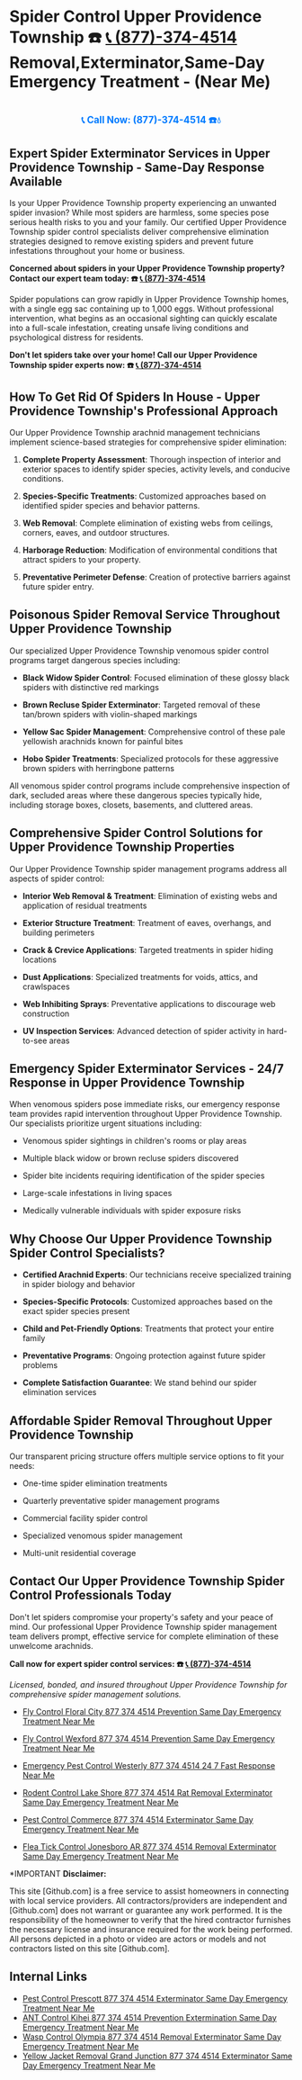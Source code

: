 # Spider Control Upper Providence Township ☎️ [📞 (877)-374-4514](https://pest-control-4514.netlify.app) Removal,Exterminator,Same-Day Emergency Treatment - (Near Me)
# 

<p align="center" style="font-size: 1.2em; font-weight: bold; margin: 20px 0;">
  <a href="https://pest-control-4514.netlify.app" target="_blank" style="color: #007BFF; text-decoration: none;">📞 Call Now: (877)-374-4514 ☎️💧</a>
</p>

## Expert Spider Exterminator Services in Upper Providence Township - Same-Day Response Available

Is your Upper Providence Township property experiencing an unwanted spider invasion? While most spiders are harmless, some species pose serious health risks to you and your family. Our certified Upper Providence Township spider control specialists deliver comprehensive elimination strategies designed to remove existing spiders and prevent future infestations throughout your home or business.

**Concerned about spiders in your Upper Providence Township property? Contact our expert team today: ☎️ [📞 (877)-374-4514](https://pest-control-4514.netlify.app)**

Spider populations can grow rapidly in Upper Providence Township homes, with a single egg sac containing up to 1,000 eggs. Without professional intervention, what begins as an occasional sighting can quickly escalate into a full-scale infestation, creating unsafe living conditions and psychological distress for residents.

**Don't let spiders take over your home! Call our Upper Providence Township spider experts now: ☎️ [📞 (877)-374-4514](https://pest-control-4514.netlify.app)**

## How To Get Rid Of Spiders In House - Upper Providence Township's Professional Approach

Our Upper Providence Township arachnid management technicians implement science-based strategies for comprehensive spider elimination:

1. **Complete Property Assessment**: Thorough inspection of interior and exterior spaces to identify spider species, activity levels, and conducive conditions.

2. **Species-Specific Treatments**: Customized approaches based on identified spider species and behavior patterns.

3. **Web Removal**: Complete elimination of existing webs from ceilings, corners, eaves, and outdoor structures.

4. **Harborage Reduction**: Modification of environmental conditions that attract spiders to your property.

5. **Preventative Perimeter Defense**: Creation of protective barriers against future spider entry.

## Poisonous Spider Removal Service Throughout Upper Providence Township

Our specialized Upper Providence Township venomous spider control programs target dangerous species including:

- **Black Widow Spider Control**: Focused elimination of these glossy black spiders with distinctive red markings

- **Brown Recluse Spider Exterminator**: Targeted removal of these tan/brown spiders with violin-shaped markings

- **Yellow Sac Spider Management**: Comprehensive control of these pale yellowish arachnids known for painful bites

- **Hobo Spider Treatments**: Specialized protocols for these aggressive brown spiders with herringbone patterns

All venomous spider control programs include comprehensive inspection of dark, secluded areas where these dangerous species typically hide, including storage boxes, closets, basements, and cluttered areas.

## Comprehensive Spider Control Solutions for Upper Providence Township Properties

Our Upper Providence Township spider management programs address all aspects of spider control:

- **Interior Web Removal & Treatment**: Elimination of existing webs and application of residual treatments

- **Exterior Structure Treatment**: Treatment of eaves, overhangs, and building perimeters

- **Crack & Crevice Applications**: Targeted treatments in spider hiding locations

- **Dust Applications**: Specialized treatments for voids, attics, and crawlspaces

- **Web Inhibiting Sprays**: Preventative applications to discourage web construction

- **UV Inspection Services**: Advanced detection of spider activity in hard-to-see areas

## Emergency Spider Exterminator Services - 24/7 Response in Upper Providence Township

When venomous spiders pose immediate risks, our emergency response team provides rapid intervention throughout Upper Providence Township. Our specialists prioritize urgent situations including:

- Venomous spider sightings in children's rooms or play areas

- Multiple black widow or brown recluse spiders discovered

- Spider bite incidents requiring identification of the spider species

- Large-scale infestations in living spaces

- Medically vulnerable individuals with spider exposure risks

## Why Choose Our Upper Providence Township Spider Control Specialists?

- **Certified Arachnid Experts**: Our technicians receive specialized training in spider biology and behavior

- **Species-Specific Protocols**: Customized approaches based on the exact spider species present

- **Child and Pet-Friendly Options**: Treatments that protect your entire family

- **Preventative Programs**: Ongoing protection against future spider problems

- **Complete Satisfaction Guarantee**: We stand behind our spider elimination services

## Affordable Spider Removal Throughout Upper Providence Township

Our transparent pricing structure offers multiple service options to fit your needs:

- One-time spider elimination treatments

- Quarterly preventative spider management programs

- Commercial facility spider control

- Specialized venomous spider management

- Multi-unit residential coverage

## Contact Our Upper Providence Township Spider Control Professionals Today

Don't let spiders compromise your property's safety and your peace of mind. Our professional Upper Providence Township spider management team delivers prompt, effective service for complete elimination of these unwelcome arachnids.

**Call now for expert spider control services: ☎️ [📞 (877)-374-4514](https://pest-control-4514.netlify.app)**

*Licensed, bonded, and insured throughout Upper Providence Township for comprehensive spider management solutions.*


- [Fly Control Floral City 877 374 4514 Prevention Same Day Emergency Treatment Near Me](https://github.com/allyoucaneatsushiin/pest-control/blob/main/Fly-Control-Floral-City-877-374-4514-Prevention-Same-Day-Emergency-Treatment-Near-Me.md)
- [Fly Control Wexford 877 374 4514 Prevention Same Day Emergency Treatment Near Me](https://github.com/allyoucaneatsushiin/pest-control/blob/main/Fly-Control-Wexford-877-374-4514-Prevention-Same-Day-Emergency-Treatment-Near-Me.md)
- [Emergency Pest Control Westerly 877 374 4514 24 7 Fast Response Near Me](https://github.com/allyoucaneatsushiin/pest-control/blob/main/Emergency-Pest-Control-Westerly-877-374-4514-24-7-Fast-Response-Near-Me.md)


- [Rodent Control Lake Shore 877 374 4514 Rat Removal Exterminator Same Day Emergency Treatment Near Me](https://github.com/allyoucaneatsushiin/pest-control/blob/main/Rodent-Control-Lake-Shore-877-374-4514-Rat-Removal-Exterminator-Same-Day-Emergency-Treatment-Near-Me.md)
- [Pest Control Commerce 877 374 4514 Exterminator Same Day Emergency Treatment Near Me](https://github.com/allyoucaneatsushiin/pest-control/blob/main/Pest-Control-Commerce-877-374-4514-Exterminator-Same-Day-Emergency-Treatment-Near-Me.md)
- [Flea Tick Control Jonesboro AR 877 374 4514 Removal Exterminator Same Day Emergency Treatment Near Me](https://github.com/allyoucaneatsushiin/pest-control/blob/main/Flea-Tick-Control-Jonesboro-AR-877-374-4514-Removal-Exterminator-Same-Day-Emergency-Treatment-Near-Me.md)


*IMPORTANT **Disclaimer:**  

This site [Github.com] is a free service to assist homeowners in connecting with local service providers. All contractors/providers are independent and [Github.com] does not warrant or guarantee any work performed. It is the responsibility of the homeowner to verify that the hired contractor furnishes the necessary license and insurance required for the work being performed. All persons depicted in a photo or video are actors or models and not contractors listed on this site [Github.com].


## Internal Links
- [Pest Control Prescott 877 374 4514 Exterminator Same Day Emergency Treatment Near Me](https://github.com/allyoucaneatsushiin/pest-control/blob/main/Pest-Control-Prescott-877-374-4514-Exterminator-Same-Day-Emergency-Treatment-Near-Me.md)
- [ANT Control Kihei 877 374 4514 Prevention Extermination Same Day Emergency Treatment Near Me](https://github.com/allyoucaneatsushiin/pest-control/blob/main/ANT-Control-Kihei-877-374-4514-Prevention-Extermination-Same-Day-Emergency-Treatment-Near-Me.md)
- [Wasp Control Olympia 877 374 4514 Removal Exterminator Same Day Emergency Treatment Near Me](https://github.com/allyoucaneatsushiin/pest-control/blob/main/Wasp-Control-Olympia-877-374-4514-Removal-Exterminator-Same-Day-Emergency-Treatment-Near-Me.md)
- [Yellow Jacket Removal Grand Junction 877 374 4514 Exterminator Same Day Emergency Treatment Near Me](https://github.com/allyoucaneatsushiin/pest-control/blob/main/Yellow-Jacket-Removal-Grand-Junction-877-374-4514-Exterminator-Same-Day-Emergency-Treatment-Near-Me.md)
